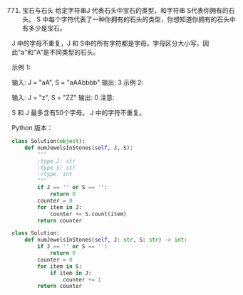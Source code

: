 771. 宝石与石头
给定字符串J 代表石头中宝石的类型，和字符串 S代表你拥有的石头。 S 中每个字符代表了一种你拥有的石头的类型，你想知道你拥有的石头中有多少是宝石。

J 中的字母不重复，J 和 S中的所有字符都是字母。字母区分大小写，因此"a"和"A"是不同类型的石头。

示例 1:

输入: J = "aA", S = "aAAbbbb"
输出: 3
示例 2:

输入: J = "z", S = "ZZ"
输出: 0
注意:

S 和 J 最多含有50个字母。
 J 中的字符不重复。

 Python 版本：

```python
class Solution(object):
    def numJewelsInStones(self, J, S):
        """
        :type J: str
        :type S: str
        :rtype: int
        """
        if J == '' or S == '':
            return 0
        counter = 0
        for item in J:
            counter += S.count(item)
        return counter
```

```python
class Solution:
    def numJewelsInStones(self, J: str, S: str) -> int:
        if J == '' or S == '':
            return 0
        counter = 0
        for item in S:
            if item in J:
                counter += 1
        return counter
```